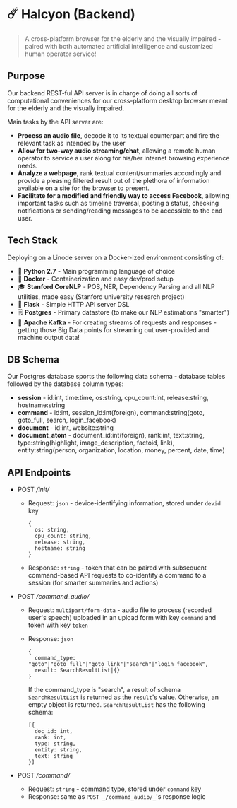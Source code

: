 # ☄️ Halcyon (Backend)

> A cross-platform browser for the elderly and the visually impaired - paired with both automated artificial intelligence and customized human operator service!


## Purpose
Our backend REST-ful API server is in charge of doing all sorts of computational conveniences for our cross-platform desktop browser meant for the elderly and the visually impaired.

Main tasks by the API server are:
* **Process an audio file**, decode it to its textual counterpart and fire the relevant task as intended by the user
* **Allow for two-way audio streaming/chat**, allowing a remote human operator to service a user along for his/her internet browsing experience needs.
* **Analyze a webpage**, rank textual content/summaries accordingly and provide a pleasing filtered result out of the plethora of information available on a site for the browser to present.
* **Facilitate for a modified and friendly way to access Facebook**, allowing important tasks such as timeline traversal, posting a status, checking notifications or sending/reading messages to be accessible to the end user.

## Tech Stack
Deploying on a Linode server on a Docker-ized environment consisting of:
* 🐍 **Python 2.7** - Main programming language of choice
* 🐋 **Docker** - Containerization and easy dev/prod setup
* 🎓 **Stanford CoreNLP** - POS, NER, Dependency Parsing and all NLP utilities, made easy (Stanford university research project)
* 🔬 **Flask** - Simple HTTP API server DSL
* 🗒️ **Postgres** - Primary datastore (to make our NLP estimations "smarter")
* 🐛 **Apache Kafka** - For creating streams of requests and responses - getting those Big Data points for streaming out user-provided and machine output data!

## DB Schema
Our Postgres database sports the following data schema - database tables followed by the database column types:
* **session** - id:int, time:time, os:string, cpu_count:int, release:string, hostname:string
* **command** - id:int, session_id:int(foreign), command:string(goto, goto_full, search, login_facebook)
* **document** - id:int, website:string
* **document_atom** - document_id:int(foreign), rank:int, text:string, type:string(highlight, image_description, factoid, link), entity:string(person, organization, location, money, percent, date, time)

## API Endpoints
* POST _/init/_ 
  * Request: `json` - device-identifying information, stored under `devid` key
    
    ```
    {
      os: string,
      cpu_count: string,
      release: string,
      hostname: string
    }
    ```
  
  * Response: `string` - token that can be paired with subsequent command-based API requests to co-identify a command to a session (for smarter summaries and actions)
 
* POST _/command_audio/_
  * Request: `multipart/form-data` - audio file to process (recorded user's speech) uploaded in an upload form with key `command` and token with key `token`
  * Response: `json` 
  
    ```
    {
      command_type: "goto"|"goto_full"|"goto_link"|"search"|"login_facebook",
      result: SearchResultList|{}
    }
    ```
    
    If the command_type is "search", a result of schema `SearchResultList` is returned as the `result`'s value. Otherwise, an empty object is returned. `SearchResultList` has the following schema:
    
    ```
    [{
      doc_id: int,
      rank: int,
      type: string,
      entity: string,
      text: string
    }]
    ```

* POST _/command/_
  * Request: `string` - command type, stored under `command` key
  * Response: same as `POST _/command_audio/_`'s response logic

